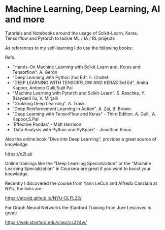 # Machine Learning, Deep Learning, AI and more

Tutorials and Notebooks around the usage of Scikit-Learn, Keras, Tensorflow and Pytorch to tackle ML / IA / RL projects

As references to my self-learning I do use the following books:

Refs. 
- "Hands-On Machine Learning with Scikit-Learn and, Keras and Tensorflow". A. Gerón
- "Deep Learning with Python 2nd Ed". F. Chollet
- "DEEP LEARNING WITH TENSORFLOW AND KERAS 3rd Ed". Amita Kapoor, Antonio Gulli,Sujit Pal
- "Machine Learning with Pytorch and Scikit-Learn". S. Raschka, Y. (Hayden) liu, V. Mirjaili
- "Grokking Deep Learning". A. Trask
- "Deep Reinforcement Learning in Action". A. Zai, B. Brown.
- "Deep Learning with TensorFlow and Keras" - Third Edition. A. Gulli, A. Kapoor,S.Pal
- 'Effective Pandas' - Matt Harrison
- 'Data Analysis with Python and PySpark' - Jonathan Rioux.

Also the online book "Dive into Deep Learning", provides a great source of knowledge

https://d2l.ai/

Online trainings like the "Deep Learning Specialization" or the "Machine Learning Specialization" in Coursera are great if you want to boost your knowledge.

Recently I discovered the course from Yann LeCun and Alfredo Canziani at NYU, the links are:

<url> https://atcold.github.io/NYU-DLFL22/ <url>

For Graph Neural Networks the Stanford Training from Jure Lescovec is great:
  
https://web.stanford.edu/class/cs224w/

